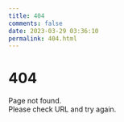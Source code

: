 ```yaml
---
title: 404
comments: false
date: 2023-03-29 03:36:10
permalink: 404.html
---
```


# 404

Page not found.  
Please check URL and try again.
